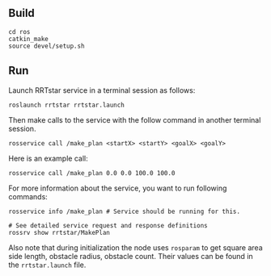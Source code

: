 ## Build

```
cd ros
catkin_make
source devel/setup.sh
```

## Run

Launch RRTstar service in a terminal session as follows:

```
roslaunch rrtstar rrtstar.launch
```

Then make calls to the service with the follow command in another terminal
session.

```
rosservice call /make_plan <startX> <startY> <goalX> <goalY>
```

Here is an example call:

```
rosservice call /make_plan 0.0 0.0 100.0 100.0
```

For more information about the service, you want to run following commands:

```
rosservice info /make_plan # Service should be running for this.

# See detailed service request and response definitions
rossrv show rrtstar/MakePlan
```

Also note that during initialization the node uses `rosparam` to get square
area side length, obstacle radius, obstacle count. Their values can be found in
the `rrtstar.launch` file.
